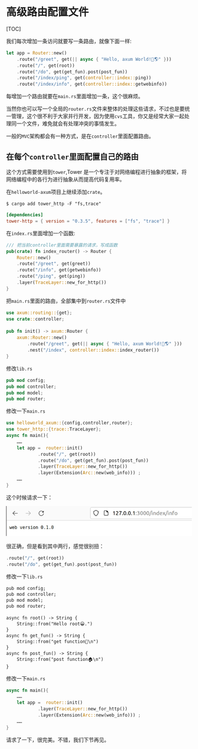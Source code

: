 # 高级路由配置文件
[TOC]

我们每次增加一条访问就要写一条路由，就像下面一样:

```rust
let app = Router::new()
    .route("/greet", get(|| async { "Hello, axum World!🌱🌎" }))
    .route("/", get(root))
    .route("/do", get(get_fun).post(post_fun))
    .route("/index/ping", get(controller::index::ping))
    .route("/index/info", get(controller::index::getwebinfo))
```

每增加一个路由就要在`main.rs`里面增加一条，这个很麻烦。

当然你也可以写一个全局的`router.rs`文件来整体的处理这些请求，不过也是要统一管理，这个很不利于大家并行开发，因为使用`cvs`工具，你又是经常大家一起处理同一个文件，难免就会有处理冲突的事情发生。

一般的`MVC`架构都会有一种方式，是在`controller`里面配置路由。

## 在每个`controller`里面配置自己的路由
这个方式需要使用到`tower`,Tower 是一个专注于对网络编程进行抽象的框架，将网络编程中的各行为进行抽象从而提高代码复用率。

在`helloworld-axum`项目上继续添加`crate`。

```shell
$ cargo add tower_http -F "fs,trace"
```
```toml
[dependencies]
tower-http = { version = "0.3.5", features = ["fs", "trace"] }
```

在`index.rs`里面增加一个函数:

```rust
/// 把当前controller里面需要暴露的请求，写成函数
pub(crate) fn index_router() -> Router {
    Router::new()
    .route("/greet", get(greet))
    .route("/info", get(getwebinfo))
    .route("/ping", get(ping))
    .layer(TraceLayer::new_for_http())
}
```

把`main.rs`里面的路由，全部集中到`router.rs`文件中

```rust
use axum::routing::{get};
use crate::controller;

pub fn init() -> axum::Router {
    axum::Router::new()
        .route("/greet", get(|| async { "Hello, axum World!🌱🌎" }))
        .nest("/index", controller::index::index_router())
}
```

修改`lib.rs`

```rust
pub mod config;
pub mod controller;
pub mod model;
pub mod router;
```

修改一下`main.rs`

```rust
use helloworld_axum::{config,controller,router};
use tower_http::{trace::TraceLayer};
async fn main(){
    ……
    let app =  router::init()
            .route("/", get(root))
            .route("/do", get(get_fun).post(post_fun))
            .layer(TraceLayer::new_for_http())
            .layer(Extension(Arc::new(web_info))) ;
    ……
}
```

这个时候请求一下：

![7.4.x](./7.4.x.jpg)

很正确，但是看到其中两行，感觉很别扭：

```rust
.route("/", get(root))
.route("/do", get(get_fun).post(post_fun))
```

修改一下`lib.rs`

```rus
pub mod config;
pub mod controller;
pub mod model;
pub mod router;

async fn root() -> String {
    String::from("Hello root😀.")
}
async fn get_fun() -> String {
    String::from("get function👋\n")
}
async fn post_fun() -> String {
    String::from("post function🏠\n")
}
```

修改一下`main.rs`

```rust
async fn main(){
    ……
    let app =  router::init()
            .layer(TraceLayer::new_for_http())
            .layer(Extension(Arc::new(web_info))) ;
    ……
}
```

请求了一下，很完美。不错，我们下节再见。
